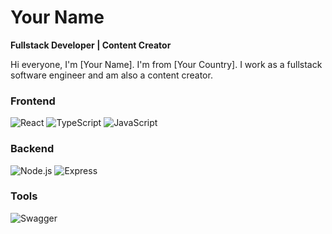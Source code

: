 # Your Name

**Fullstack Developer | Content Creator**

Hi everyone, I'm [Your Name]. I'm from [Your Country]. I work as a fullstack software engineer and am also a content creator.

### Frontend
![React](https://img.icons8.com/color/48/000000/react-native.png) ![TypeScript](https://img.icons8.com/color/48/000000/typescript.png) ![JavaScript](https://img.icons8.com/color/48/000000/javascript.png) 

### Backend
![Node.js](https://img.icons8.com/color/48/000000/nodejs.png) ![Express](https://img.icons8.com/ios/50/000000/express-js.png)

### Tools
![Swagger](https://github.com/user-attachments/assets/493e3247-62d0-470f-8bf3-d30a7aef1f00)
